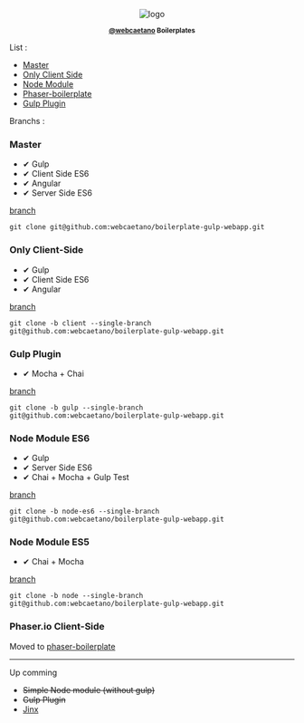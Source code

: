 <p align="center"><img alt="logo" src="http://i.imgur.com/PLSxWPs.png"></p>
<p align="center"><strong><sub><a href="https://github.com/webcaetano">@webcaetano</a> Boilerplates</sub></strong></p>

List : 
- [Master](https://github.com/webcaetano/boilerplate-gulp-webapp/blob/master/README.md#master)
- [Only Client Side](https://github.com/webcaetano/boilerplate-gulp-webapp/blob/master/README.md#only-client-side)
- [Node Module](https://github.com/webcaetano/boilerplate-gulp-webapp/blob/master/README.md#node-module)
- [Phaser-boilerplate](https://github.com/webcaetano/phaser-boilerplate)
- [Gulp Plugin](https://github.com/webcaetano/boilerplate-gulp-webapp/blob/master/README.md#gulp-plugin)


Branchs : 

### Master 
- ✔ Gulp
- ✔ Client Side ES6
- ✔ Angular
- ✔ Server Side ES6 

[branch](https://github.com/webcaetano/boilerplate-gulp-webapp)

`git clone git@github.com:webcaetano/boilerplate-gulp-webapp.git`

### Only Client-Side
- ✔ Gulp
- ✔ Client Side ES6
- ✔ Angular

[branch](https://github.com/webcaetano/boilerplate-gulp-webapp/tree/client)

`git clone -b client --single-branch git@github.com:webcaetano/boilerplate-gulp-webapp.git`

### Gulp Plugin

- ✔ Mocha + Chai

[branch](https://github.com/webcaetano/boilerplate-gulp-webapp/tree/gulp)

`git clone -b gulp --single-branch git@github.com:webcaetano/boilerplate-gulp-webapp.git`

### Node Module ES6
- ✔ Gulp
- ✔ Server Side ES6
- ✔ Chai + Mocha + Gulp Test

[branch](https://github.com/webcaetano/boilerplate-gulp-webapp/tree/node-es6)

`git clone -b node-es6 --single-branch git@github.com:webcaetano/boilerplate-gulp-webapp.git`

### Node Module ES5

- ✔ Chai + Mocha

[branch](https://github.com/webcaetano/boilerplate-gulp-webapp/tree/node)

`git clone -b node --single-branch git@github.com:webcaetano/boilerplate-gulp-webapp.git`

### Phaser.io Client-Side

Moved to [phaser-boilerplate](https://github.com/webcaetano/phaser-boilerplate)

------
Up comming 
- ~~Simple Node module (without gulp)~~
- ~~Gulp Plugin~~
- [Jinx](https://github.com/webcaetano/jinx)

